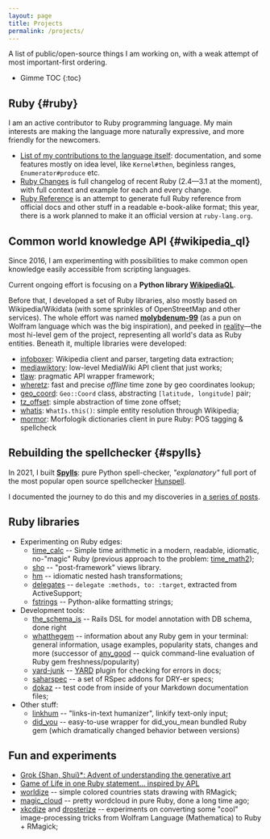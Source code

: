 ```yaml
---
layout: page
title: Projects
permalink: /projects/
---
```


<div class="callout">A list of public/open-source things I am working on, with a weak attempt of most important-first ordering.</div>

* Gimme TOC
{:toc}

## Ruby {#ruby}

I am an active contributor to Ruby programming language. My main interests are making the language more naturally expressive, and more friendly for the newcomers.

* [List of my contributions to the language itself](/ruby.html): documentation, and some features mostly on idea level, like `Kernel#then`, beginless ranges, `Enumerator#produce` etc.
* [Ruby Changes](https://rubyreferences.github.io/rubychanges/) is full changelog of recent Ruby (2.4—3.1 at the moment), with full context and example for each and every change.
* [Ruby Reference](https://rubyreferences.github.io/rubyref/) is an attempt to generate full Ruby reference from official docs and other stuff in a readable e-book-alike format; this year, there is a work planned to make it an official version at `ruby-lang.org`.

## Common world knowledge API {#wikipedia_ql}

Since 2016, I am experimenting with possibilities to make common open knowledge easily accessible from scripting languages.

Current ongoing effort is focusing on a **Python library [WikipediaQL](https://github.com/zverok/wikipedia_ql)**.

Before that, I developed a set of Ruby libraries, also mostly based on Wikipedia/Wikidata (with some sprinkles of OpenStreetMap and other services). The whole effort was named **[molybdenum-99](https://github.com/molybdenum-99)** (as a pun on Wolfram language which was the big inspiration), and peeked in [reality](https://github.com/molybdenum-99/reality)—the most hi-level gem of the project, representing all world's data as Ruby entities. Beneath it, multiple libraries were developed:

* [infoboxer](https://github.com/molybdenum-99/infoboxer): Wikipedia client and parser, targeting data extraction;
* [mediawiktory](https://github.com/molybdenum-99/mediawiktory): low-level MediaWiki API client that just works;
* [tlaw](https://github.com/molybdenum-99/tlaw): pragmatic API wrapper framework;
* [wheretz](https://github.com/zverok/wheretz): fast and precise _offline_ time zone by geo coordinates lookup;
* [geo_coord](https://github.com/zverok/geo_coord): `Geo::Coord` class, abstracting `[latitude, longitude]` pair;
* [tz_offset](https://github.com/molybdenum-99/tz_offset): simple abstraction of time zone offset;
* [whatis](https://github.com/molybdenum-99/whatis): `WhatIs.this()`: simple entity resolution through Wikipedia;
* [mormor](https://github.com/molybdenum-99/mormor): Morfologik dictionaries client in pure Ruby: POS tagging & spellcheck

## Rebuilding the spellchecker {#spylls}

In 2021, I built **[Spylls](https://github.com/zverok/spylls)**: pure Python spell-checker, _"explanatory"_ full port of the most popular open source spellchecker [Hunspell](https://hunspell.github.io/).

I documented the journey to do this and my discoveries in [a series of posts](/spellchecker.html).

## Ruby libraries

* Experimenting on Ruby edges:
  * [time_calc](https://github.com/zverok/time_calc) -- Simple time arithmetic in a modern, readable, idiomatic, no-"magic" Ruby (previous approach to the problem: [time_math2](https://github.com/zverok/time_math2));
  * [sho](https://github.com/zverok/sho) -- "post-framework" views library.
  * [hm](https://github.com/zverok/hm) -- idiomatic nested hash transformations;
  * [delegates](https://github.com/zverok/delegates) -- `delegate :methods, to: :target`, extracted from ActiveSupport;
  * [fstrings](https://github.com/zverok/fstrings) -- Python-alike formatting strings;
* Development tools:
  * [the_schema_is](https://github.com/zverok/the_schema_is) -- Rails DSL for model annotation with DB schema, done right
  * [whatthegem](https://github.com/zverok/whatthegem) -- information about any Ruby gem in your terminal: general information, usage examples, popularity stats, changes and more (successor of [any_good](https://github.com/zverok/any_good) -- quick command-line evaluation of Ruby gem freshness/popularity)
  * [yard-junk](https://github.com/zverok/yard-junk) -- [YARD](https://github.com/lsegal/yard) plugin for checking for errors in docs;
  * [saharspec](https://github.com/zverok/saharspec) -- a set of RSpec addons for DRY-er specs;
  * [dokaz](http://github.com/zverok/dokaz) -- test code from inside of your Markdown documentation files;
* Other stuff:
  * [linkhum](https://github.com/zverok/linkhum) -- "links-in-text humanizer", linkify text-only input;
  * [did_you](https://github.com/zverok/did_you) -- easy-to-use wrapper for did_you_mean bundled Ruby gem (which dramatically changed behavior between versions)

## Fun and experiments

* [Grok {Shan, Shui}\*: Advent of understanding the generative art](/blog/2021-12-28-grok-shan-shui.html)
* [Game of Life in one Ruby statement... inspired by APL](/blog/2020-05-16-ruby-as-apl.html)
* [worldize](https://github.com/zverok/worldize) -- simple colored countries stats drawing with RMagick;
* [magic_cloud](http://github.com/zverok/magic_cloud) -- pretty wordcloud in pure Ruby, done a long time ago;
* [xkcdize](https://github.com/zverok/xkcdize) and [drosterize](https://github.com/zverok/drosterize) -- experiments on converting some "cool" image-processing tricks from Wolfram Language (Mathematica) to Ruby + RMagick;
